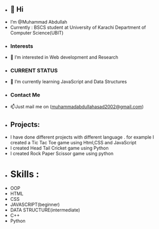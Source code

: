 - <h2>👋 Hi
- I’m @Muhammad Abdullah
- Currently : BSCS student at University of Karachi Department of Computer Science(UBIT)
- <h3> Interests
- 👀 I’m interested in Web development and Research
- <h3> CURRENT STATUS 
- 🌱 I’m currently learning JavaScript and Data Structures
- <h3> Contact Me
- 📫Just mail me on (muhammadabdullahasad2002@gmail.com)
- <h2> Projects:
- I have done different projects with different language . for example I created a Tic Tac Toe game using Html,CSS and JavaScript 
- I created Head Tail Cricket game using Python 
- I created Rock Paper Scissor game using python 
- <h1> Skills :
-  OOP
-  HTML
-  CSS
-  JAVASCRIPT(beginner)
-  DATA STRUCTURE(intermediate)
-  C++
-  Python
<!---
AbdullahAsad2002/AbdullahAsad2002 is a ✨ special ✨ repository because its `README.md` (this file) appears on your GitHub profile.
You can click the Preview link to take a look at your changes.
--->
